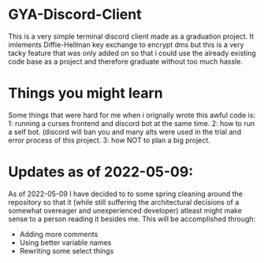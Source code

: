 # GYA-Discord-Client

This is a very simple terminal discord client made as a graduation project. It imlements Diffie-Hellman key exchange to encrypt dms but this is a very tacky feature that was only added on so that i could use the already existing code base as a project and therefore graduate without too much hassle.

# Things you might learn
Some things that were hard for me when i orignally wrote this awful code is:
  1: running a curses frontend and discord bot at the same time.
  2: how to run a self bot. (discord will ban you and many alts were used in the trial and error process of this project.
  3: how NOT to plan a big project. 

# Updates as of 2022-05-09:
As of 2022-05-09 I have decided to to some spring cleaning around the repository so that it (while still suffering the architectural decisions of a somewhat overeager and unexperienced developer) atleast might make sense to a person reading it besides me.
This will be accomplished through:
* Adding more comments
* Using better variable names 
* Rewriting some select things